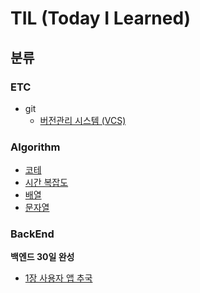 # TIL (Today I Learned)


## 분류


### ETC
* git
  * [버전관리 시스템 (VCS)](https://github.com/hee9841/TIL/blob/master/src/ETC/GIT/version_control_system.md)

### Algorithm
  * [코테](https://github.com/hee9841/algorithm/tree/master/src/programmers_coding_test_book_2023/ch1)
  * [시간 복잡도](https://github.com/hee9841/algorithm/tree/master/src/programmers_coding_test_book_2023/ch2)  
  * [배열](https://github.com/hee9841/algorithm/tree/master/src/programmers_coding_test_book_2023/ch3_array)
  * [문자열](https://github.com/hee9841/algorithm/tree/master/src/programmers_coding_test_book_2023/ch4)

### BackEnd
  **백엔드 30일 완성**
  * [1장 사용자 앱 추국](https://github.com/hee9841/TIL/tree/master/src/BackEnd/30%EC%9D%BC/1.md)
